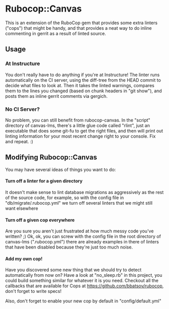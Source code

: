 # Rubocop::Canvas

This is an extension of the RuboCop gem that provides some extra linters
("cops") that might be handy, and that provides a neat way to do
inline commenting in gerrit as a result of linted source.

## Usage

### At Instructure
You don't really have to do anything if you're at Instructure!
The linter runs automatically on the CI server, using the diff-tree from the
HEAD commit to decide what files to look at.  Then it takes the linted warnings,
compares them to the lines you changed
(based on chunk headers in "git show"), and posts them as inline gerrit
comments via gergich.

### No CI Server?
No problem, you can still benefit from rubocop-canvas.  In the
"script" directory of canvas-lms, there's a little glue code called
"rlint", just an executable that does some git-fu to get the right
files, and then will print out linting information for your most
recent change right to your console.   Fix and repeat. :)

## Modifying Rubocop::Canvas
You may have several ideas of things you want to do:

#### Turn off a linter for a given directory
It doesn't make sense to lint database migrations as aggressively
as the rest of the source code, for example, so with the config file
in "db/migrate/.rubocop.yml" we turn off several linters that we might still
want elsewhere

#### Turn off a given cop everywhere
Are you sure you aren't just frustrated at how much messy code you've written?
;)  Ok, ok, you can screw with the config file in the root directory of
canvas-lms (".rubocop.yml") there are already examples in there of linters
that have been disabled because they're just too much noise.

#### Add my own cop!
Have you discovered some new thing that we should try to detect automatically
from now on?  Have a look at "no_sleep.rb" in this project, you could
build something similar for whatever it is you need.  Checkout
all the callbacks that are available for Cops at https://github.com/bbatsov/rubocop,
don't forget to write specs!

Also, don't forget to enable your new cop by default in "config/default.yml"
